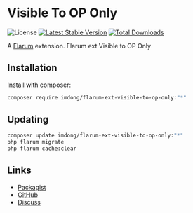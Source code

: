 # Visible To OP Only

![License](https://img.shields.io/badge/license-GPL-3.0-only-blue.svg) [![Latest Stable Version](https://img.shields.io/packagist/v/imdong/flarum-ext-visible-to-op-only.svg)](https://packagist.org/packages/imdong/flarum-ext-visible-to-op-only) [![Total Downloads](https://img.shields.io/packagist/dt/imdong/flarum-ext-visible-to-op-only.svg)](https://packagist.org/packages/imdong/flarum-ext-visible-to-op-only)

A [Flarum](http://flarum.org) extension. Flarum ext Visible to OP Only

## Installation

Install with composer:

```sh
composer require imdong/flarum-ext-visible-to-op-only:"*"
```

## Updating

```sh
composer update imdong/flarum-ext-visible-to-op-only:"*"
php flarum migrate
php flarum cache:clear
```

## Links

- [Packagist](https://packagist.org/packages/imdong/flarum-ext-visible-to-op-only)
- [GitHub](https://github.com/imdong/flarum-ext-visible-to-op-only)
- [Discuss](https://discuss.flarum.org/d/PUT_DISCUSS_SLUG_HERE)
